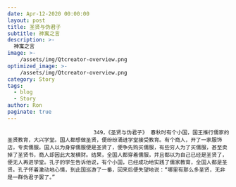 ```yaml
---
date: Apr-12-2020 00:00:00
layout: post
title: 圣贤与伪君子
subtitle: 神寓之言
description: >-
  神寓之言
image: >-
    /assets/img/Qtcreator-overview.png
optimized_image: >-
    /assets/img/Qtcreator-overview.png
category: Story
tags:
  - blog
  - Story
author: Ron
paginate: true
---
```


							　　349，《圣贤与伪君子》 春秋时有个小国，国王推行儒家的圣贤教育，大兴学堂。国人都想做圣贤，便纷纷涌进学堂接受教育。有个商人，开了一家服饰店，专卖儒服。国人以为身穿儒服便是圣贤了，便争先购买儒服，有些穷人为了买儒服，甚至卖掉了圣贤书，商人却因此大发横财。结果，全国人都穿着儒服，并且都以为自己已经是圣贤了，便无人再进学堂。孔子的学生告诉他说，有个小国，已经成功地实践了儒家教育，全国人都是圣贤。孔子怀着激动地心情，到此国巡游了一番，回来后便失望地说：“哪里有那么多圣贤，无非是一群伪君子罢了。”
							
							
						